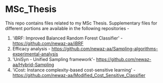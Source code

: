 # MSc_Thesis
This repo contains files related to my MSc Thesis. Supplementary files for different portions are available in the following repositories - 

1. 'iBRF: Improved Balanced Random Forest Classifier' - https://github.com/newaz-aa/iBRF
2. Efficacy analysis  - https://github.com/newaz-aa/Sampling-algorithms-experimental-analysis
3. 'UniSyn - Unified Sampling framework'- https://github.com/newaz-aa/Hybrid-Sampling
4. 'iCost: Instance complexity-based cost-sensitive learning' - https://github.com/newaz-aa/Modified_Cost_Sensitive_Classifier
